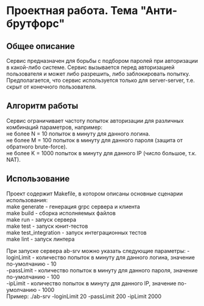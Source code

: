 <h1>Проектная работа. Тема "Анти-брутфорс"</h1>
<h2>Общее описание</h2>
Сервис предназначен для борьбы с подбором паролей при авторизации в какой-либо системе.
Сервис вызывается перед авторизацией пользователя и может либо разрешить, либо заблокировать попытку.
Предполагается, что сервис используется только для server-server, т.е. скрыт от конечного пользователя.

<h2>Алгоритм работы</h2>
Сервис ограничивает частоту попыток авторизации для различных комбинаций параметров, например:<br>
не более N = 10 попыток в минуту для данного логина.<br>
не более M = 100 попыток в минуту для данного пароля (защита от обратного brute-force).<br>
не более K = 1000 попыток в минуту для данного IP (число большое, т.к. NAT).<br>

<h2>Использование</h2>
Проект содержит Makefile, в котором описаны основные сценарии использования:<br>
make generate - генерация grpc сервера и клиента<br>
make build - сборка исполняемых файлов<br>
make run - запуск сервера<br>
make test - запуск юнит-тестов<br>
make test_integration - запуск интеграционных тестов<br>
make lint - запуск линтера<br>

При запуске сервера ab-srv можно указать следующие параметры:
-loginLimit - количество попыток в минуту для данного логина, значение по-умолчанию - 10<br>
-passLimit - количество попыток в минуту для данного пароля, значение по-умолчанию - 100<br>
-ipLimit - количество попыток в минуту для данного IP, значение по-умолчанию - 1000<br>
Пример: ./ab-srv -loginLimit 20 -passLimit 200 -ipLimit 2000
